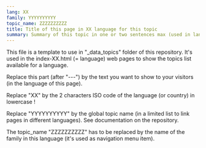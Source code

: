 ```yaml
---
lang: XX
family: YYYYYYYYYY
topic_name: ZZZZZZZZZZ
title: Title of this page in XX language for this topic
summary: Summary of this topic in one or two sentences max (used in language pages)
---
```

This file is a template to use in "_data_topics" folder of this repository. It's used in the index-XX.html (= language) web pages to show the topics list available for a language.

Replace this part (after "---") by the text you want to show to your visitors (in the language of this page).

Replace "XX" by the 2 characters ISO code of the language (or country) in lowercase !

Replace "YYYYYYYYYY" by the global topic name (in a limited list to link pages in different languages). See documentation on the repository.

The topic_name "ZZZZZZZZZZ" has to be replaced by the name of the family in this language (it's used as navigation menu item).